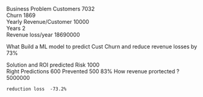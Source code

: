 Business Problem	Customers	7032	
	Churn	1869	
	Yearly Revenue/Customer	10000	
	Years	2	
	Revenue loss/year	18690000	
			
What	Build a ML model to predict Cust Churn and reduce revenue losses by 73%		
			
Solution and ROI	predicted Risk	1000	
	Right Predictions	600	
	Prevented	500	83%
	How revenue prortected ?	5000000	
			
	reduction loss	-73.2%	
